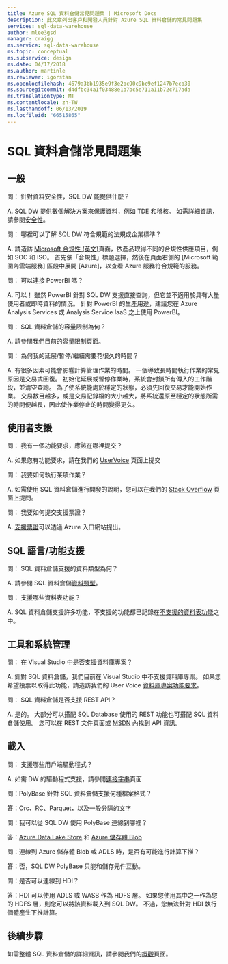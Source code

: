 ```yaml
---
title: Azure SQL 資料倉儲常見問題集 | Microsoft Docs
description: 此文章列出客戶和開發人員針對 Azure SQL 資料倉儲的常見問題集
services: sql-data-warehouse
author: mlee3gsd
manager: craigg
ms.service: sql-data-warehouse
ms.topic: conceptual
ms.subservice: design
ms.date: 04/17/2018
ms.author: martinle
ms.reviewer: igorstan
ms.openlocfilehash: 4679a3bb1935e9f3e2bc90c9bc9ef1247b7ecb30
ms.sourcegitcommit: d4dfbc34a1f03488e1b7bc5e711a11b72c717ada
ms.translationtype: MT
ms.contentlocale: zh-TW
ms.lasthandoff: 06/13/2019
ms.locfileid: "66515865"
---
```

# <a name="sql-data-warehouse-frequently-asked-questions"></a>SQL 資料倉儲常見問題集

## <a name="general"></a>一般

問： 針對資料安全性，SQL DW 能提供什麼？

A. SQL DW 提供數個解決方案來保護資料，例如 TDE 和稽核。 如需詳細資訊，請參閱[安全性]。

問： 哪裡可以了解 SQL DW 符合規範的法規或企業標準？

A. 請造訪 [Microsoft 合規性 (英文)]頁面，依產品取得不同的合規性供應項目，例如 SOC 和 ISO。 首先依「合規性」標題選擇，然後在頁面右側的 [Microsoft 範圍內雲端服務] 區段中展開 [Azure]，以查看 Azure 服務符合規範的服務。

問： 可以連接 PowerBI 嗎？

A. 可以！ 雖然 PowerBI 針對 SQL DW 支援直接查詢，但它並不適用於具有大量使用者或即時資料的情況。 針對 PowerBI 的生產用途，建議您在 Azure Analysis Services 或 Analysis Service IaaS 之上使用 PowerBI。 

問： SQL 資料倉儲的容量限制為何？

A. 請參閱我們目前的[容量限制]頁面。 

問： 為何我的延展/暫停/繼續需要花很久的時間？

A. 有很多因素可能會影響計算管理作業的時間。 一個導致長時間執行作業的常見原因是交易式回復。 初始化延展或暫停作業時，系統會封鎖所有傳入的工作階段，並清空查詢。 為了使系統能處於穩定的狀態，必須先回復交易才能開始作業。 交易數目越多，或是交易記錄檔的大小越大，將系統還原至穩定的狀態所需的時間便越長，因此使作業停止的時間變得更久。

## <a name="user-support"></a>使用者支援

問： 我有一個功能要求，應該在哪裡提交？

A. 如果您有功能要求，請在我們的 [UserVoice] 頁面上提交

問： 我要如何執行某項作業？

A. 如需使用 SQL 資料倉儲進行開發的說明，您可以在我們的 [Stack Overflow] 頁面上提問。 

問： 我要如何提交支援票證？

A. [支援票證]可以透過 Azure 入口網站提出。

## <a name="sql-languagefeature-support"></a>SQL 語言/功能支援 

問： SQL 資料倉儲支援的資料類型為何？

A. 請參閱 SQL 資料倉儲[資料類型]。

問： 支援哪些資料表功能？

A. SQL 資料倉儲支援許多功能，不支援的功能都已記錄在[不支援的資料表功能]之中。

## <a name="tooling-and-administration"></a>工具和系統管理

問： 在 Visual Studio 中是否支援資料庫專案？

A. 針對 SQL 資料倉儲，我們目前在 Visual Studio 中不支援資料庫專案。 如果您希望投票以取得此功能，請造訪我們的 User Voice [資料庫專案功能要求]。

問： SQL 資料倉儲是否支援 REST API？

A. 是的。 大部分可以搭配 SQL Database 使用的 REST 功能也可搭配 SQL 資料倉儲使用。 您可以在 REST 文件頁面或 [MSDN] 內找到 API 資訊。


## <a name="loading"></a>載入

問： 支援哪些用戶端驅動程式？

A. 如需 DW 的驅動程式支援，請參閱[連接字串]頁面

問：PolyBase 針對 SQL 資料倉儲支援何種檔案格式？

答：Orc、RC、Parquet，以及一般分隔的文字

問：我可以從 SQL DW 使用 PolyBase 連線到哪裡？ 

答：[Azure Data Lake Store] 和 [Azure 儲存體 Blob]

問：連線到 Azure 儲存體 Blob 或 ADLS 時，是否有可能進行計算下推？ 

答：否，SQL DW PolyBase 只能和儲存元件互動。 

問：是否可以連線到 HDI？

答：HDI 可以使用 ADLS 或 WASB 作為 HDFS 層。 如果您使用其中之一作為您的 HDFS 層，則您可以將該資料載入到 SQL DW。 不過，您無法針對 HDI 執行個體產生下推計算。 

## <a name="next-steps"></a>後續步驟
如需整體 SQL 資料倉儲的詳細資訊，請參閱我們的[概觀]頁面。


<!-- Article references -->
[UserVoice]: https://feedback.azure.com/forums/307516-sql-data-warehouse
[連接字串]: ./sql-data-warehouse-connection-strings.md
[Stack Overflow]: https://stackoverflow.com/questions/tagged/azure-sqldw
[支援票證]: ./sql-data-warehouse-get-started-create-support-ticket.md
[安全性]: ./sql-data-warehouse-overview-manage-security.md
[Microsoft 合規性 (英文)]: https://www.microsoft.com/en-us/trustcenter/compliance/complianceofferings
[容量限制]: ./sql-data-warehouse-service-capacity-limits.md
[資料類型]: ./sql-data-warehouse-tables-data-types.md
[不支援的資料表功能]: ./sql-data-warehouse-tables-overview.md#unsupported-table-features
[Azure Data Lake Store]: ./sql-data-warehouse-load-from-azure-data-lake-store.md
[Azure 儲存體 Blob]: ./sql-data-warehouse-load-from-azure-blob-storage-with-polybase.md
[資料庫專案功能要求]: https://feedback.azure.com/forums/307516-sql-data-warehouse/suggestions/13313247-database-project-from-visual-studio-to-support-azu
[MSDN]: https://msdn.microsoft.com/library/azure/mt163685.aspx
[概觀]: ./sql-data-warehouse-overview-faq.md
